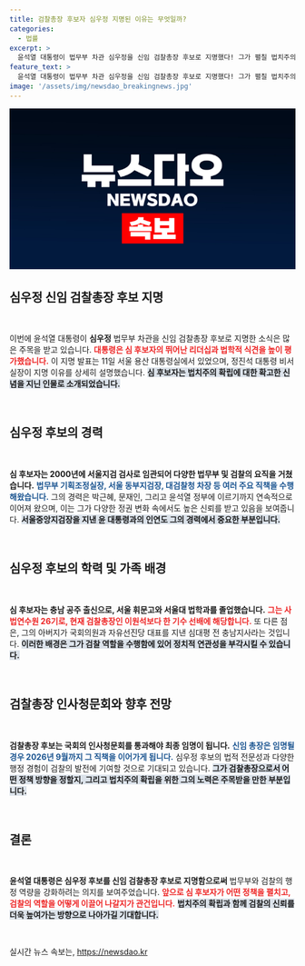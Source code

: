 ```yaml
---
title: 검찰총장 후보자 심우정 지명된 이유는 무엇일까?
categories:
  - 법률
excerpt: >
  윤석열 대통령이 법무부 차관 심우정을 신임 검찰총장 후보로 지명했다! 그가 펼칠 법치주의 확립과 합리적 리더십, 그리고 그의 검찰 내 이력은 어떤 변화를 가져올까? 클릭하고 알아보세요!
feature_text: >
  윤석열 대통령이 법무부 차관 심우정을 신임 검찰총장 후보로 지명했다! 그가 펼칠 법치주의 확립과 합리적 리더십, 그리고 그의 검찰 내 이력은 어떤 변화를 가져올까? 클릭하고 알아보세요!
image: '/assets/img/newsdao_breakingnews.jpg'
---
```


<p><img src="/assets/img/newsdao_breakingnews.jpg" alt="koreaapp 속보" /></p>

<h2 data-ke-size="size26">심우정 신임 검찰총장 후보 지명</h2>

<p data-ke-size="size16">&nbsp;</p>

<p>이번에 윤석열 대통령이 <b>심우정</b> 법무부 차관을 신임 검찰총장 후보로 지명한 소식은 많은 주목을 받고 있습니다. <b><span style="color: #ee2323;">대통령은 심 후보자의 뛰어난 리더십과 법학적 식견을 높이 평가했습니다.</span></b> 이 지명 발표는 11일 서울 용산 대통령실에서 있었으며, 정진석 대통령 비서실장이 지명 이유를 상세히 설명했습니다. <b><span style="background-color: #21538527;">심 후보자는 법치주의 확립에 대한 확고한 신념을 지닌 인물로 소개되었습니다.</span></b></p>

<p data-ke-size="size16">&nbsp;</p>

<h2 data-ke-size="size26">심우정 후보의 경력</h2>

<p data-ke-size="size16">&nbsp;</p>

<p><b>심 후보자는 2000년에 서울지검 검사로 임관되어 다양한 법무부 및 검찰의 요직을 거쳤습니다.</b> <b><span style="color: #1a5490;">법무부 기획조정실장, 서울 동부지검장, 대검찰청 차장 등 여러 주요 직책을 수행해왔습니다.</span></b> 그의 경력은 박근혜, 문재인, 그리고 윤석열 정부에 이르기까지 연속적으로 이어져 왔으며, 이는 그가 다양한 정권 변화 속에서도 높은 신뢰를 받고 있음을 보여줍니다. <b><span style="background-color: #21538527;">서울중앙지검장을 지낸 윤 대통령과의 인연도 그의 경력에서 중요한 부분입니다.</span></b></p>

<p data-ke-size="size16">&nbsp;</p>

<h2 data-ke-size="size26">심우정 후보의 학력 및 가족 배경</h2>

<p data-ke-size="size16">&nbsp;</p>

<p><b>심 후보자는 충남 공주 출신으로, 서울 휘문고와 서울대 법학과를 졸업했습니다.</b> <b><span style="color: #ee2323;">그는 사법연수원 26기로, 현재 검찰총장인 이원석보다 한 기수 선배에 해당합니다.</span></b> 또 다른 점은, 그의 아버지가 국회의원과 자유선진당 대표를 지낸 심대평 전 충남지사라는 것입니다. <b><span style="background-color: #21538527;">이러한 배경은 그가 검찰 역할을 수행함에 있어 정치적 연관성을 부각시킬 수 있습니다.</span></b></p>

<p data-ke-size="size16">&nbsp;</p>

<h2 data-ke-size="size26">검찰총장 인사청문회와 향후 전망</h2>

<p data-ke-size="size16">&nbsp;</p>

<p><b>검찰총장 후보는 국회의 인사청문회를 통과해야 최종 임명이 됩니다.</b> <b><span style="color: #1a5490;">신임 총장은 임명될 경우 2026년 9월까지 그 직책을 이어가게 됩니다.</span></b> 심우정 후보의 법적 전문성과 다양한 행정 경험이 검찰의 발전에 기여할 것으로 기대되고 있습니다. <b><span style="background-color: #21538527;">그가 검찰총장으로서 어떤 정책 방향을 정할지, 그리고 법치주의 확립을 위한 그의 노력은 주목받을 만한 부분입니다.</span></b></p>

<p data-ke-size="size16">&nbsp;</p>

<h2 data-ke-size="size26">결론</h2>

<p data-ke-size="size16">&nbsp;</p>

<p><b>윤석열 대통령은 심우정 후보를 신임 검찰총장 후보로 지명함으로써</b> 법무부와 검찰의 행정 역량을 강화하려는 의지를 보여주었습니다. <b><span style="color: #ee2323;">앞으로 심 후보자가 어떤 정책을 펼치고, 검찰의 역할을 어떻게 이끌어 나갈지가 관건입니다.</span></b> <b><span style="background-color: #21538527;">법치주의 확립과 함께 검찰의 신뢰를 더욱 높여가는 방향으로 나아가길 기대합니다.</span></b> </p>

<p data-ke-size="size16">&nbsp;</p>
실시간 뉴스 속보는, <a href="https://newsdao.kr" rel="dofollow">https://newsdao.kr</a>


